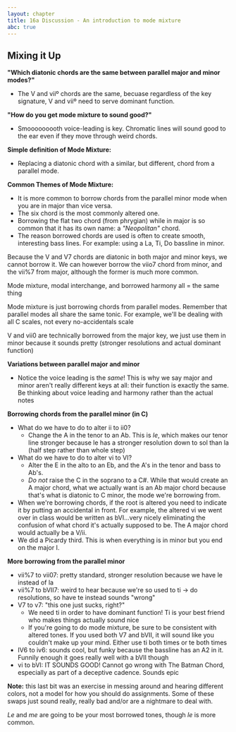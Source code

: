 ```yaml
---
layout: chapter
title: 16a Discussion - An introduction to mode mixture
abc: true
---
```

## Mixing it Up

**"Which diatonic chords are the same between parallel major and minor modes?"**
- The V and viiº chords are the same, becuase regardless of the key signature, V and viiº need to serve dominant function.

**"How do you get mode mixture to sound good?"**
- Smooooooooth voice-leading is key. Chromatic lines will sound good to the ear even if they move through weird chords.

**Simple definition of Mode Mixture:**
- Replacing a diatonic chord with a similar, but different, chord from a parallel mode.

**Common Themes of Mode Mixture:**
- It is more common to borrow chords from the parallel minor mode when you are in major than vice versa.
- The six chord is the most commonly altered one.
- Borrowing the flat two chord (from phrygian) while in major is so common that it has its own name: a *"Neopolitan"* chord.
- The reason borrowed chords are used is often to create smooth, interesting bass lines. For example: using a La, Ti, Do bassline in minor.


Because the V and V7 chords are diatonic in both major and minor keys, we cannot borrow it. We can however borrow the viio7 chord from minor, and the vii%7 from major, although the former is much more common.


Mode mixture, modal interchange, and borrowed harmony all = the same thing

Mode mixture is just borrowing chords from parallel modes. Remember that parallel modes all share the same tonic. For example, we'll be dealing with all C scales, not every no-accidentals scale

V and vii0 are technically borrowed from the major key, we just use them in minor because it sounds pretty (stronger resolutions and actual dominant function)

**Variations between parallel major and minor**
- Notice the voice leading is the *same*! This is why we say major and minor aren't really different keys at all: their function is exactly the same. Be thinking about voice leading and harmony rather than the actual notes

**Borrowing chords from the parallel minor (in C)**
- What do we have to do to alter ii to ii0?
  - Change the A in the tenor to an Ab. This is *le*, which makes our tenor line stronger because le has a stronger resolution down to sol than la (half step rather than whole step)
- What do we have to do to alter vi to VI?
  - Alter the E in the alto to an Eb, and the A's in the tenor and bass to Ab's.
  - *Do not* raise the C in the soprano to a C#. While that would create an A major chord, what we actually want is an Ab major chord because that's what is diatonic to C minor, the mode we're borrowing from.
- When we're borrowing chords, if the root is altered you need to indicate it by putting an accidental in front. For example, the altered vi we went over in class would be written as bVI...very nicely eliminating the confusion of what chord it's actually supposed to be. The A major chord would actually be a V/ii.
- We did a Picardy third. This is when everything is in minor but you end on the major I.

**More borrowing from the parallel minor**
- vii%7 to vii07: pretty standard, stronger resolution because we have le instead of la
- vii%7 to bVII7: weird to hear because we're so used to ti -> do resolutions, so have te instead sounds "wrong"
- V7 to v7: "this one just sucks, right?"
  - We need ti in order to have dominant function! Ti is your best friend who makes things actually sound nice
  - If you're going to do mode mixture, be sure to be consistent with altered tones. If you used both V7 and bVII, it will sound like you couldn't make up your mind. Either use ti both times or te both times
- IV6 to iv6: sounds cool, but funky because the bassline has an A2 in it. Funnily enough it goes really well with a bVII though
- vi to bVI: IT SOUNDS GOOD! Cannot go wrong with The Batman Chord, especially as part of a deceptive cadence. Sounds epic

**Note:** this last bit was an exercise in messing around and hearing different colors, not a model for how you should do assignments. Some of these swaps just sound really, really bad and/or are a nightmare to deal with.

*Le* and *me* are going to be your most borrowed tones, though *le* is more common.
